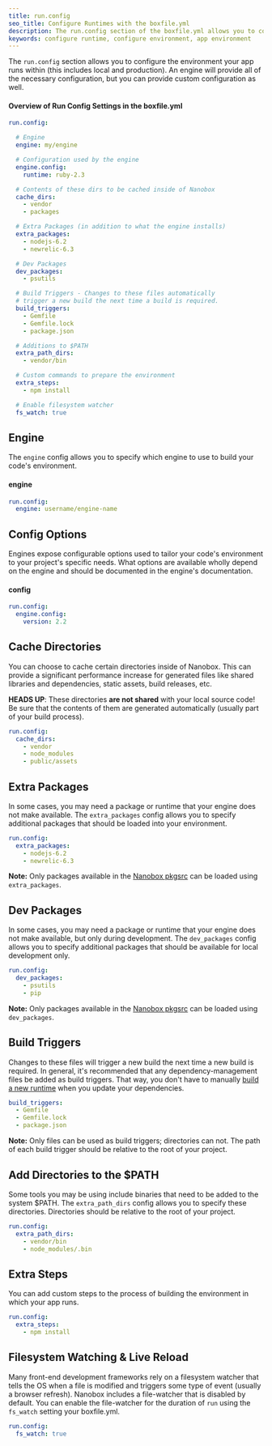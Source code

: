 ```yaml
---
title: run.config
seo_title: Configure Runtimes with the boxfile.yml
description: The run.config section of the boxfile.yml allows you to configure the environment in which your app runs.
keywords: configure runtime, configure environment, app environment
---
```


The `run.config` section allows you to configure the environment your app runs within (this includes local and production). An engine will provide all of the necessary configuration, but you can provide custom configuration as well.

#### Overview of Run Config Settings in the boxfile.yml
```yaml
run.config:

  # Engine
  engine: my/engine

  # Configuration used by the engine
  engine.config:
    runtime: ruby-2.3

  # Contents of these dirs to be cached inside of Nanobox
  cache_dirs:
    - vendor
    - packages

  # Extra Packages (in addition to what the engine installs)
  extra_packages:
    - nodejs-6.2
    - newrelic-6.3

  # Dev Packages
  dev_packages:
    - psutils

  # Build Triggers - Changes to these files automatically
  # trigger a new build the next time a build is required.
  build_triggers:
    - Gemfile
    - Gemfile.lock
    - package.json

  # Additions to $PATH
  extra_path_dirs:
    - vendor/bin

  # Custom commands to prepare the environment
  extra_steps:
    - npm install

  # Enable filesystem watcher
  fs_watch: true
```

## Engine
The `engine` config allows you to specify which engine to use to build your code's environment.

#### engine
```yaml
run.config:
  engine: username/engine-name
```

## Config Options
Engines expose configurable options used to tailor your code's environment to your project's specific needs. What options are available wholly depend on the engine and should be documented in the engine's documentation.

#### config
```yaml
run.config:
  engine.config:
    version: 2.2
```

## Cache Directories
You can choose to cache certain directories inside of Nanobox. This can provide a significant performance increase for generated files like shared libraries and dependencies, static assets, build releases, etc.

**HEADS UP**: These directories **are not shared** with your local source code! Be sure that the contents of them are generated automatically (usually part of your build process).

```yaml
run.config:
  cache_dirs:
    - vendor
    - node_modules
    - public/assets
 ```

## Extra Packages
In some cases, you may need a package or runtime that your engine does not make available. The `extra_packages` config allows you to specify additional packages that should be loaded into your environment.

```yaml
run.config:
  extra_packages:
    - nodejs-6.2
    - newrelic-6.3
```

**Note:** Only packages available in the [Nanobox pkgsrc](http://pkgsrc.nanobox.io/nanobox/base/Linux/) can be loaded using `extra_packages`.

## Dev Packages
In some cases, you may need a package or runtime that your engine does not make available, but only during development. The `dev_packages` config allows you to specify additional packages that should be available for local development only.

```yaml
run.config:
  dev_packages:
    - psutils
    - pip
```

**Note:** Only packages available in the [Nanobox pkgsrc](http://pkgsrc.nanobox.io/nanobox/base/Linux/) can be loaded using `dev_packages`.

## Build Triggers
Changes to these files will trigger a new build the next time a new build is required. In general, it's recommended that any dependency-management files be added as build triggers. That way, you don't have to manually [build a new runtime](/cli/build-runtime/) when you update your dependencies.

```yaml
build_triggers:
  - Gemfile
  - Gemfile.lock
  - package.json
```

**Note:** Only files can be used as build triggers; directories can not. The path of each build trigger should be relative to the root of your project.

## Add Directories to the $PATH
Some tools you may be using include binaries that need to be added to the system $PATH. The `extra_path_dirs` config allows you to specify these directories. Directories should be relative to the root of your project.

```yaml
run.config:
  extra_path_dirs:
    - vendor/bin
    - node_modules/.bin
```

## Extra Steps
You can add custom steps to the process of building the environment in which your app runs.

```yaml
run.config:
  extra_steps:
    - npm install
```

## Filesystem Watching & Live Reload
Many front-end development frameworks rely on a filesystem watcher that tells the OS when a file is modified and triggers some type of event (usually a browser refresh). Nanobox includes a file-watcher that is disabled by default. You can enable the file-watcher for the duration of `run` using the `fs_watch` setting your boxfile.yml.

```yaml
run.config:
  fs_watch: true
```
